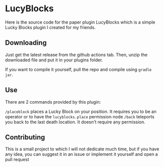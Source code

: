 # LucyBlocks
Here is the source code for the paper plugin LucyBlocks which is a simple Lucky Blocks plugin I created for my friends.

## Downloading 
Just get the latest release from the github actions tab. Then, unzip the downloaded file and put it in your plugins folder.

If you want to compile it yourself, pull the repo and compile using ``gradle jar``.

## Use
There are 2 commands provided by this plugin:

`/placeblock` places a Lucky Block on your position. It requires you to be an operator or to have the `lucyblocks.place` permission node
`/back` teleports you back to the last death location. It doesn't require any permission. 

## Contributing 

This is a small project to which I will not dedicate much time, but if you have any idea, you can suggest it in an issue or implement it yourself and open a pull request